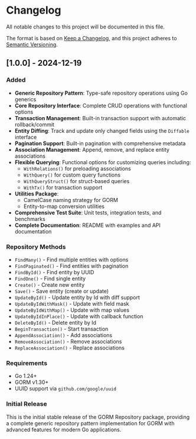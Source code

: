 # Changelog

All notable changes to this project will be documented in this file.

The format is based on [Keep a Changelog](https://keepachangelog.com/en/1.0.0/),
and this project adheres to [Semantic Versioning](https://semver.org/spec/v2.0.0.html).

## [1.0.0] - 2024-12-19

### Added
- **Generic Repository Pattern**: Type-safe repository operations using Go generics
- **Core Repository Interface**: Complete CRUD operations with functional options
- **Transaction Management**: Built-in transaction support with automatic rollback/commit
- **Entity Diffing**: Track and update only changed fields using the `Diffable` interface
- **Pagination Support**: Built-in pagination with comprehensive metadata
- **Association Management**: Append, remove, and replace entity associations
- **Flexible Querying**: Functional options for customizing queries including:
  - `WithRelations()` for preloading associations
  - `WithQuery()` for custom query functions
  - `WithQueryStruct()` for struct-based queries
  - `WithTx()` for transaction support
- **Utilities Package**: 
  - CamelCase naming strategy for GORM
  - Entity-to-map conversion utilities
- **Comprehensive Test Suite**: Unit tests, integration tests, and benchmarks
- **Complete Documentation**: README with examples and API documentation

### Repository Methods
- `FindMany()` - Find multiple entities with options
- `FindPaginated()` - Find entities with pagination
- `FindById()` - Find entity by UUID
- `FindOne()` - Find single entity
- `Create()` - Create new entity
- `Save()` - Save entity (create or update)
- `UpdateById()` - Update entity by Id with diff support
- `UpdateByIdWithMask()` - Update with field mask
- `UpdateByIdWithMap()` - Update with map values
- `UpdateByIdInPlace()` - Update with callback function
- `DeleteById()` - Delete entity by Id
- `BeginTransaction()` - Start transaction
- `AppendAssociation()` - Add associations
- `RemoveAssociation()` - Remove associations
- `ReplaceAssociation()` - Replace associations

### Requirements
- Go 1.24+
- GORM v1.30+
- UUID support via `github.com/google/uuid`

### Initial Release
This is the initial stable release of the GORM Repository package, providing a complete generic repository pattern implementation for GORM with advanced features for modern Go applications.
